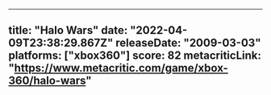 
---
title: "Halo Wars"
date: "2022-04-09T23:38:29.867Z"
releaseDate: "2009-03-03"
platforms: ["xbox360"]
score: 82
metacriticLink: "https://www.metacritic.com/game/xbox-360/halo-wars"
---
